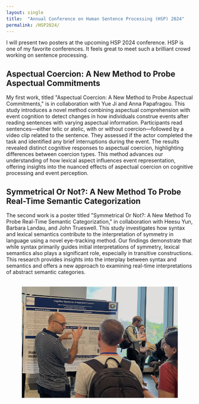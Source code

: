 ```yaml
---
layout: single
title:  "Annual Conference on Human Sentence Processing (HSP) 2024"
permalink: /HSP2024/
---
```


I will present two posters at the upcoming HSP 2024 conference. HSP is one of my favorite conferences. It feels great to meet such a brilliant crowd working on sentence processing. 

## Aspectual Coercion: A New Method to Probe Aspectual Commitments

My first work, titled "Aspectual Coercion: A New Method to Probe Aspectual Commitments," is in collaboration with Yue Ji and Anna Papafragou. This study introduces a novel method combining aspectual comprehension with event cognition to detect changes in how individuals construe events after reading sentences with varying aspectual information. Participants read sentences—either telic or atelic, with or without coercion—followed by a video clip related to the sentence. They assessed if the actor completed the task and identified any brief interruptions during the event. The results revealed distinct cognitive responses to aspectual coercion, highlighting differences between coercion types. This method advances our understanding of how lexical aspect influences event representation, offering insights into the nuanced effects of aspectual coercion on cognitive processing and event perception.


## Symmetrical Or Not?: A New Method To Probe Real-Time Semantic Categorization

The second work is a poster titled "Symmetrical Or Not?: A New Method To Probe Real-Time Semantic Categorization," in collaboration with Heesu Yun, Barbara Landau, and John Trueswell. This study investigates how syntax and lexical semantics contribute to the interpretation of symmetry in language using a novel eye-tracking method. Our findings demonstrate that while syntax primarily guides initial interpretations of symmetry, lexical semantics also plays a significant role, especially in transitive constructions. This research provides insights into the interplay between syntax and semantics and offers a new approach to examining real-time interpretations of abstract semantic categories.


<br/>

<div style="text-align:center;">
    <img src="/assets/images/HSP2024_poster_small.jpg" alt="Eye-Tracking Research" style="width:420px;height:300px;">
</div>